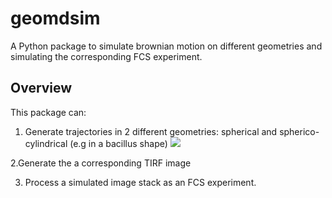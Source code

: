# geomdsim
A Python package to simulate brownian motion on different geometries and simulating the corresponding FCS experiment.

## Overview
This package can:
1. Generate trajectories in 2 different geometries: spherical and spherico-cylindrical (e.g in a bacillus shape)
![](https://github.com/aurelien-barbotin/geomdsim/images/example_simulation_bacillus.png)

2.Generate the a corresponding TIRF image

3. Process a simulated image stack as an FCS experiment.